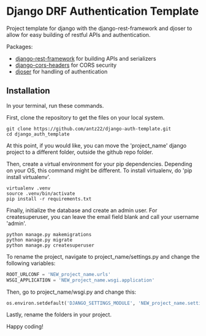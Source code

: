 # Django DRF Authentication Template

Project template for django with the django-rest-framework and djoser to allow for easy building of restful APIs and authentication.

Packages:
- [django-rest-framework](https://www.django-rest-framework.org) for building APIs and serializers
- [django-cors-headers](https://github.com/adamchainz/django-cors-headers) for CORS security
- [djoser](https://github.com/sunscrapers/djoser) for handling of authentication

## Installation

In your terminal, run these commands.

First, clone the repository to get the files on your local system.

```shell
git clone https://github.com/antz22/django-auth-template.git
cd django_auth_template
```

At this point, if you would like, you can move the 'project_name' django project to a different folder, outside the github repo folder.

Then, create a virtual environment for your pip dependencies. Depending on your OS, this command might be different. To install virtualenv, do 'pip install virtualenv'.

```shell
virtualenv .venv
source .venv/bin/activate
pip install -r requirements.txt
```

Finally, initialize the database and create an admin user. For createsuperuser, you can leave the email field blank and call your username 'admin'.

```shell
python manage.py makemigrations
python manage.py migrate
python manage.py createsuperuser
```

To rename the project, navigate to project_name/settings.py and change the following variables:
```python
ROOT_URLCONF = 'NEW_project_name.urls'
WSGI_APPLICATION = 'NEW_project_name.wsgi.application'
```

Then, go to project_name/wsgi.py and change this:
```python
os.environ.setdefault('DJANGO_SETTINGS_MODULE', 'NEW_project_name.settings')
```

Lastly, rename the folders in your project.

Happy coding!